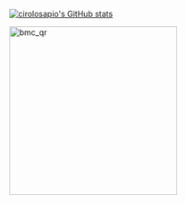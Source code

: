 <a href="http://www.github.com/heartbeatLV"><img src="https://github-readme-stats.vercel.app/api?username=cirolosapio&show_icons=true&hide=&count_private=true&title_color=0891b2&text_color=ffffff&icon_color=0891b2&bg_color=1c1917&hide_border=true&show_icons=true" alt="cirolosapio's GitHub stats" /></a>

<img width="300" height="300" alt="bmc_qr" src="https://github.com/user-attachments/assets/ce4f3c3a-23c6-4cce-afca-ef0f5c11ff00" />

